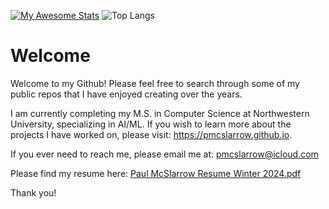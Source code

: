 [![My Awesome Stats](https://awesome-github-stats.azurewebsites.net/user-stats/pmcslarrow?cardType=level&preferLogin=false)](https://git.io/awesome-stats-card)
![Top Langs](https://github-readme-stats.vercel.app/api/top-langs/?username=pmcslarrow&layout=compact)

# Welcome

Welcome to my Github! Please feel free to search through some of my public repos that I have enjoyed creating over the years. 

I am currently completing my M.S. in Computer Science at Northwestern University, specializing in AI/ML. If you wish to learn more about the projects I have worked on, please visit: https://pmcslarrow.github.io.

If you ever need to reach me, please email me at:
pmcslarrow@icloud.com

Please find my resume here:
[Paul McSlarrow Resume Winter 2024.pdf](https://github.com/user-attachments/files/18138529/Paul.McSlarrow.Resume.Winter.2024.pdf)


Thank you!
